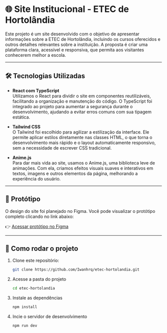 # 🌐 Site Institucional - ETEC de Hortolândia

Este projeto é um site desenvolvido com o objetivo de apresentar informações sobre a ETEC de Hortolândia, incluindo os cursos oferecidos e outros detalhes relevantes sobre a instituição. A proposta é criar uma plataforma clara, acessível e responsiva, que permita aos visitantes conhecerem melhor a escola.


---

## 🛠️ Tecnologias Utilizadas

- **React com TypeScript**  
  Utilizamos o React para dividir o site em componentes reutilizáveis, facilitando a organização e manutenção do código. O TypeScript foi integrado ao projeto para aumentar a segurança durante o desenvolvimento, ajudando a evitar erros comuns com sua tipagem estática.

- **Tailwind CSS**  
  O Tailwind foi escolhido para agilizar a estilização da interface. Ele permite aplicar estilos diretamente nas classes HTML, o que torna o desenvolvimento mais rápido e o layout automaticamente responsivo, sem a necessidade de escrever CSS tradicional.

- **Anime.js**  
  Para dar mais vida ao site, usamos o Anime.js, uma biblioteca leve de animações. Com ela, criamos efeitos visuais suaves e interativos em textos, imagens e outros elementos da página, melhorando a experiência do usuário.

---



## 🎨 Protótipo

O design do site foi planejado no Figma. Você pode visualizar o protótipo completo clicando no link abaixo:

👉 [Acessar protótipo no Figma](https://www.figma.com/design/EorT8ZsYRc28ZdQKG708EG/ETEC-de-Hortol%C3%A2ndia---Website?node-id=0-1&t=FRJ8A7Sxa0cvD4jH-1)


---


## 📁 Como rodar o projeto

1. Clone este repositório:
   ```bash
   git clone https://github.com/Iwanhrq/etec-hortolandia.git

2. Acesse a pasta do projeto
   ```bash
   cd etec-hortolandia

3. Instale as dependências
   ```bash
   npm install

4. Incie o servidor de desenvolvimento
   ```bash
   npm run dev
